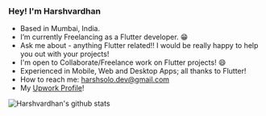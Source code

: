 ### Hey! I'm Harshvardhan

<!--
**harshbsv/harshbsv** is a ✨ _special_ ✨ repository because its `README.md` (this file) appears on your GitHub profile.

Here are some ideas to get you started:

- 🔭 I’m currently working on ...
- 🌱 I’m currently learning ...
- 👯 I’m looking to collaborate on ...
- 🤔 I’m looking for help with ...
- 💬 Ask me about ...
- 📫 How to reach me: ...
- 😄 Pronouns: ...
- ⚡ Fun fact: ...
-->
<!-- If you've collaborated/worked with me, or liked my services, you can 
[Buy me a Coffee!](buymeacoffee.com/harshbsv) -->


- Based in Mumbai, India.
- I’m currently Freelancing as a Flutter developer. 😁
- Ask me about - anything Flutter related!! I would be really happy to help you out with your projects!
- I'm open to Collaborate/Freelance work on Flutter projects! 😄
- Experienced in Mobile, Web and Desktop Apps; all thanks to Flutter!
- How to reach me: harshsolo.dev@gmail.com
- My [Upwork Profile](https://www.upwork.com/freelancers/~01640a3aa9b3e3853a?mp_source=share)!

![Harshvardhan's github stats](https://github-readme-stats.vercel.app/api?username=harshbsv)
